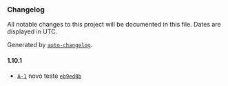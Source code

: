 ### Changelog

All notable changes to this project will be documented in this file. Dates are displayed in UTC.

Generated by [`auto-changelog`](https://github.com/CookPete/auto-changelog).

#### 1.10.1

- [`A-1`](https://issues.apache.org/jira/browse/A-1) novo teste [`eb9ed8b`](https://github.com/felipe-frade/github-actions-test-2/commit/eb9ed8b24a932bdb008e1eb0e7c508c35a402b49)
